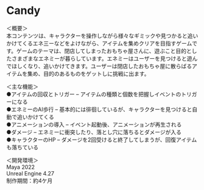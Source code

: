 # Candy
＜概要＞
<br>本コンテンツは、キャラクターを操作しながら様々なギミックや見つかると追いかけてくるエネ三ーなどをよけながら、アイテムを集めクリアを目指すゲームです。ゲームのテーマは、閉店してしまったおもちゃ屋さんに、遊ぶこと目的としたさまざまなエネミーが暮らしています。エネミーはユーザーを見つけると遊んでほしくなり、追いかけてきます。ユーザーは閉店したおもちゃ屋に散らばるアイテムを集め、目的のあるものをゲットしに挑戦に出ます。

＜主な機能＞
<br>●アイテムの回収とトリガー – アイテムの種類と個数を把握しイベントのトリガーになる
<br>●エネミーのAI歩行 – 基本的には徘徊しているが、キャラクターを見つけると自動で追いかけてくる
<br>●アニメーションの導入 – イベント起動後、アニメーションが再生される
<br>●ダメージ – エネミーに衝突したり、落とし穴に落ちるとダメージが入る
<br>●キャラクターのHP – ダメージを2回受けると終了してしまうが、回復アイテムも落ちている

＜開発環境＞
<br>Maya 2022
<br>Unreal Engine 4.27
<br>制作期間：約4ケ月
